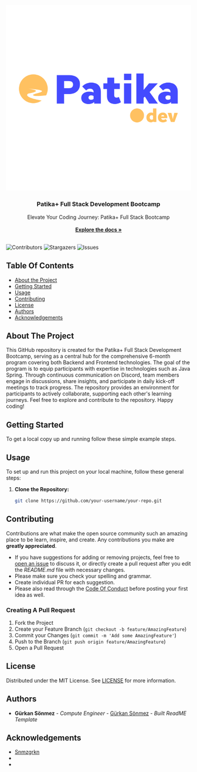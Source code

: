 <br/>
<p align="center">
  <a href="https://github.com/Snmzgrkn/Patika">
    <img src="images/patika.png" alt="Logo">
  </a>

  <h3 align="center">Patika+ Full Stack Development Bootcamp</h3>

  <p align="center">
    Elevate Your Coding Journey: Patika+ Full Stack Bootcamp
    <br/>
    <br/>
    <a href="https://github.com/Snmzgrkn/Patika"><strong>Explore the docs »</strong></a>
    <br/>
    <br/>
  </p>
</p>

![Contributors](https://img.shields.io/github/contributors/Snmzgrkn/Patika?color=dark-green) ![Stargazers](https://img.shields.io/github/stars/Snmzgrkn/Patika?style=social) ![Issues](https://img.shields.io/github/issues/Snmzgrkn/Patika) 

## Table Of Contents

* [About the Project](#about-the-project)
* [Getting Started](#getting-started)
* [Usage](#usage)
* [Contributing](#contributing)
* [License](#license)
* [Authors](#authors)
* [Acknowledgements](#acknowledgements)

## About The Project

This GitHub repository is created for the Patika+ Full Stack Development Bootcamp, serving as a central hub for the comprehensive 6-month program covering both Backend and Frontend technologies. The goal of the program is to equip participants with expertise in technologies such as Java Spring. Through continuous communication on Discord, team members engage in discussions, share insights, and participate in daily kick-off meetings to track progress. The repository provides an environment for participants to actively collaborate, supporting each other's learning journeys. Feel free to explore and contribute to the repository. Happy coding!

## Getting Started

To get a local copy up and running follow these simple example steps.

## Usage

To set up and run this project on your local machine, follow these general steps:

1. **Clone the Repository:**
   ```bash
   git clone https://github.com/your-username/your-repo.git


## Contributing

Contributions are what make the open source community such an amazing place to be learn, inspire, and create. Any contributions you make are **greatly appreciated**.
* If you have suggestions for adding or removing projects, feel free to [open an issue](https://github.com/Snmzgrkn/Patika/issues/new) to discuss it, or directly create a pull request after you edit the *README.md* file with necessary changes.
* Please make sure you check your spelling and grammar.
* Create individual PR for each suggestion.
* Please also read through the [Code Of Conduct](https://github.com/Snmzgrkn/Patika/blob/main/CODE_OF_CONDUCT.md) before posting your first idea as well.

### Creating A Pull Request

1. Fork the Project
2. Create your Feature Branch (`git checkout -b feature/AmazingFeature`)
3. Commit your Changes (`git commit -m 'Add some AmazingFeature'`)
4. Push to the Branch (`git push origin feature/AmazingFeature`)
5. Open a Pull Request

## License

Distributed under the MIT License. See [LICENSE](https://github.com/Snmzgrkn/Patika/blob/main/LICENSE.md) for more information.

## Authors

* **Gürkan Sönmez** - *Compute Engineer* - [Gürkan Sönmez](https://github.com/Snmzgrkn/) - *Built ReadME Template*

## Acknowledgements

* [Snmzgrkn](https://github.com/Snmzgrkn/)
* []()
* []()
